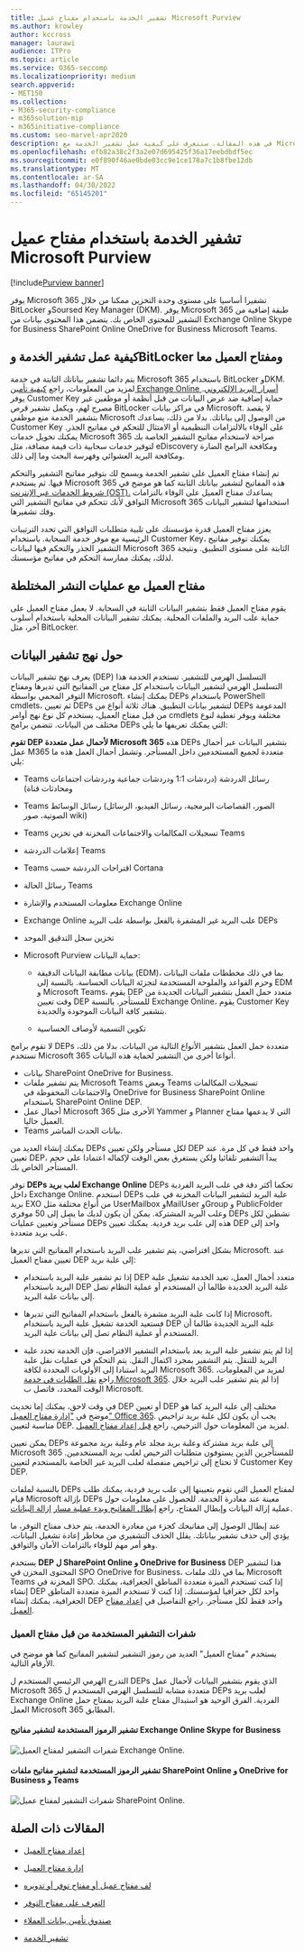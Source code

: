 ```yaml
---
title: تشفير الخدمة باستخدام مفتاح عميل Microsoft Purview
ms.author: krowley
author: kccross
manager: laurawi
audience: ITPro
ms.topic: article
ms.service: O365-seccomp
ms.localizationpriority: medium
search.appverid:
- MET150
ms.collection:
- M365-security-compliance
- m365solution-mip
- m365initiative-compliance
ms.custom: seo-marvel-apr2020
description: في هذه المقالة، ستتعرف على كيفية عمل تشفير الخدمة مع Microsoft Purview Customer Key.
ms.openlocfilehash: efb82a38c2f3a2e07d695425f36a17eebdbdf5ec
ms.sourcegitcommit: e0f890f46ae0bde03cc9e1ce178a7c1b8fbe12db
ms.translationtype: MT
ms.contentlocale: ar-SA
ms.lasthandoff: 04/30/2022
ms.locfileid: "65145201"
---
```

# <a name="service-encryption-with-microsoft-purview-customer-key"></a>تشفير الخدمة باستخدام مفتاح عميل Microsoft Purview

[!include[Purview banner](../includes/purview-rebrand-banner.md)]

يوفر Microsoft 365 تشفيرا أساسيا على مستوى وحدة التخزين ممكنا من خلال BitLocker وSoursed Key Manager (DKM). يوفر Microsoft 365 طبقة إضافية من التشفير للمحتوى الخاص بك. يتضمن هذا المحتوى بيانات من Exchange Online Skype for Business SharePoint Online OneDrive for Business Microsoft Teams.

## <a name="how-service-encryption-bitlocker-and-customer-key-work-together"></a>كيفية عمل تشفير الخدمة وBitLocker ومفتاح العميل معا

يتم دائما تشفير بياناتك الثابتة في خدمة Microsoft 365 باستخدام BitLocker وDKM. لمزيد من المعلومات، راجع [كيفية تأمين Exchange Online أسرار البريد الإلكتروني](exchange-online-secures-email-secrets.md). يوفر Customer Key حماية إضافية ضد عرض البيانات من قبل أنظمة أو موظفين غير مصرح لهم، ويكمل تشفير قرص BitLocker في مراكز بيانات Microsoft. لا يقصد بتشفير الخدمة منع موظفي Microsoft من الوصول إلى بياناتك. بدلا من ذلك، يساعدك Customer Key على الوفاء بالالتزامات التنظيمية أو الامتثال للتحكم في مفاتيح الجذر. يمكنك تخويل خدمات Microsoft 365 صراحة لاستخدام مفاتيح التشفير الخاصة بك لتوفير خدمات سحابية ذات قيمة مضافة، مثل eDiscovery ومكافحة البرامج الضارة ومكافحة البريد العشوائي وفهرسة البحث وما إلى ذلك.

تم إنشاء مفتاح العميل على تشفير الخدمة ويسمح لك بتوفير مفاتيح التشفير والتحكم فيها. ثم يستخدم Microsoft 365 هذه المفاتيح لتشفير بياناتك الثابتة كما هو موضح في [شروط الخدمات عبر الإنترنت (OST).](https://www.microsoft.com/licensing/product-licensing/products.aspx) يساعدك مفتاح العميل على الوفاء بالتزامات التوافق لأنك تتحكم في مفاتيح التشفير التي Microsoft 365 استخدامها لتشفير البيانات وفك تشفيرها.
  
يعزز مفتاح العميل قدرة مؤسستك على تلبية متطلبات التوافق التي تحدد الترتيبات الرئيسية مع موفر خدمة السحابة. باستخدام Customer Key، يمكنك توفير مفاتيح التشفير الجذر والتحكم فيها لبيانات Microsoft 365 الثابتة على مستوى التطبيق. ونتيجة لذلك، يمكنك ممارسة التحكم في مفاتيح مؤسستك.

## <a name="customer-key-with-hybrid-deployments"></a>مفتاح العميل مع عمليات النشر المختلطة

يقوم مفتاح العميل فقط بتشفير البيانات الثابتة في السحابة. لا يعمل مفتاح العميل على حماية علب البريد والملفات المحلية. يمكنك تشفير البيانات المحلية باستخدام أسلوب آخر، مثل BitLocker.

## <a name="about-data-encryption-policies"></a>حول نهج تشفير البيانات

يعرف نهج تشفير البيانات (DEP) التسلسل الهرمي للتشفير. تستخدم الخدمة هذا التسلسل الهرمي لتشفير البيانات باستخدام كل مفتاح من المفاتيح التي تديرها ومفتاح التوفر المحمي بواسطة Microsoft. يمكنك إنشاء DEPs باستخدام PowerShell cmdlets، ثم تعيين DEPs لتشفير بيانات التطبيق. هناك ثلاثة أنواع من DEPs المدعومة من قبل مفتاح العميل، يستخدم كل نوع نهج أوامر cmdlets مختلفة ويوفر تغطية لنوع مختلف من البيانات. تتضمن برامج DEPs التي يمكنك تعريفها ما يلي:

**تقوم DEP لأحمال عمل متعددة Microsoft 365** هذه DEPs بتشفير البيانات عبر أحمال عمل M365 متعددة لجميع المستخدمين داخل المستأجر. وتشمل أحمال العمل هذه ما يلي:

- Teams رسائل الدردشة (دردشات 1:1 ودردشات جماعية ودردشات اجتماعات ومحادثات قناة)
- Teams رسائل الوسائط (الصور، القصاصات البرمجية، رسائل الفيديو، الرسائل الصوتية، صور wiki)
- Teams تسجيلات المكالمات والاجتماعات المخزنة في تخزين Teams
- إعلامات الدردشة Teams
- Teams اقتراحات الدردشة حسب Cortana
- رسائل الحالة Teams
- معلومات المستخدم والإشارة Exchange Online
- Exchange Online علب البريد غير المشفرة بالفعل بواسطة علب البريد DEPs
- تخزين سجل التدقيق الموحد
- Microsoft Purview حماية البيانات:

  - بيانات مطابقة البيانات الدقيقة (EDM)، بما في ذلك مخططات ملفات البيانات وحزم القواعد والملوحة المستخدمة لتجزئة البيانات الحساسة. بالنسبة إلى EDM و Microsoft Teams، يقوم DEP متعدد حمل العمل بتشفير البيانات الجديدة من وقت تعيين DEP للمستأجر. بالنسبة Exchange Online، يقوم Customer Key بتشفير كافة البيانات الموجودة والجديدة.

  - تكوين التسمية لأوصاف الحساسية

لا تقوم برامج DEPs متعددة حمل العمل بتشفير الأنواع التالية من البيانات. بدلا من ذلك، تستخدم Microsoft 365 أنواعا أخرى من التشفير لحماية هذه البيانات.

- بيانات SharePoint OneDrive for Business.
- يتم تشفير ملفات Microsoft Teams وبعض Teams تسجيلات المكالمات والاجتماعات المحفوظة في OneDrive for Business SharePoint Online باستخدام SharePoint Online DEP.
- أحمال عمل Microsoft 365 الأخرى مثل Yammer و Planner التي لا يدعمها مفتاح العميل حاليا.
- Teams بيانات الحدث المباشر.

يمكنك إنشاء العديد من DEPs لكل مستأجر ولكن تعيين DEP واحد فقط في كل مرة. عند تعيين DEP، يبدأ التشفير تلقائيا ولكن يستغرق بعض الوقت لإكماله اعتمادا على حجم المستأجر الخاص بك.

توفر **DEPs لعلب بريد Exchange Online** DEPs تحكما أكثر دقة في علب البريد الفردية داخل Exchange Online. استخدم DEPs علبة البريد لتشفير البيانات المخزنة في علب بريد EXO من أنواع مختلفة مثل UserMailbox وMailUser وGroup و PublicFolder وعلب البريد المشتركة. يمكن أن يكون لديك ما يصل إلى 50 موفري DEPs نشطين لكل مستأجر وتعيين عمليات DEPs هذه إلى علب بريد فردية. يمكنك تعيين DEP واحد إلى علب بريد متعددة.

بشكل افتراضي، يتم تشفير علب البريد باستخدام المفاتيح التي تديرها Microsoft. عند تعيين مفتاح العميل DEP إلى علبة بريد:

- إذا تم تشفير علبة البريد باستخدام DEP متعدد أحمال العمل، تعيد الخدمة تشغيل علبة البريد باستخدام DEP علبة البريد الجديدة طالما أن المستخدم أو عملية النظام تصل إلى بيانات علبة البريد.

- إذا كانت علبة البريد مشفرة بالفعل باستخدام المفاتيح التي تديرها Microsoft، فستعيد الخدمة تشغيل علبة البريد باستخدام DEP علبة البريد الجديدة طالما أن المستخدم أو عملية النظام تصل إلى بيانات علبة البريد.

- إذا لم يتم تشفير علبة البريد بعد باستخدام التشفير الافتراضي، فإن الخدمة تحدد علبة البريد للتنقل. يتم التشفير بمجرد اكتمال النقل. يتم التحكم في عمليات نقل علبة البريد استنادا إلى الأولويات المحددة لكافة Microsoft 365. لمزيد من المعلومات، راجع [نقل الطلبات في خدمة Microsoft 365](/exchange/mailbox-migration/office-365-migration-best-practices#move-requests-in-the-microsoft-365-or-office-365-service). إذا لم يتم تشفير علب البريد خلال الوقت المحدد، فاتصل ب Microsoft.

في وقت لاحق، يمكنك إما تحديث DEP أو تعيين DEP مختلف إلى علبة البريد كما هو موضح في ["إدارة مفتاح العميل" Office 365](customer-key-manage.md). يجب أن يكون لكل علبة بريد تراخيص مناسبة لتعيين DEP. لمزيد من المعلومات حول الترخيص، راجع [قبل إعداد مفتاح العميل](customer-key-set-up.md#before-you-set-up-customer-key).

يمكن تعيين DEPs إلى علبة بريد مشتركة وعلبة بريد مجلد عام وعلبة بريد مجموعة Microsoft 365 للمستأجرين الذين يستوفون متطلبات الترخيص لعلب بريد المستخدمين. لا تحتاج إلى تراخيص منفصلة لعلب البريد غير الخاصة بالمستخدم لتعيين Customer Key DEP.

بالنسبة لملفات DEPs لمفتاح العميل التي تقوم بتعيينها إلى علب بريد فردية، يمكنك طلب قيام Microsoft بإزالة DEPs معينة عند مغادرة الخدمة. للحصول على معلومات حول عملية إزالة البيانات وإبطال المفتاح، راجع [إبطال المفاتيح وبدء عملية مسار إزالة البيانات](customer-key-manage.md#revoke-your-keys-and-start-the-data-purge-path-process).

عند إبطال الوصول إلى مفاتيحك كجزء من مغادرة الخدمة، يتم حذف مفتاح التوفر، ما يؤدي إلى حذف تشفير بياناتك. يقلل الحذف التشفيري من مخاطر إعادة تشغيل البيانات، وهو أمر مهم للوفاء بالتزامات الأمان والتوافق.

يستخدم **DEP ل SharePoint Online و OneDrive for Business** DEP هذا لتشفير المحتوى المخزن في SPO OneDrive for Business، بما في ذلك ملفات Microsoft Teams المخزنة في SPO. إذا كنت تستخدم الميزة متعددة المناطق الجغرافية، يمكنك إنشاء DEP واحد لكل جغرافيا لمؤسستك. إذا كنت لا تستخدم الميزة متعددة المناطق الجغرافية، يمكنك إنشاء DEP واحد فقط لكل مستأجر. راجع التفاصيل في [إعداد مفتاح العميل](customer-key-set-up.md).

### <a name="encryption-ciphers-used-by-customer-key"></a>شفرات التشفير المستخدمة من قبل مفتاح العميل

يستخدم "مفتاح العميل" العديد من رموز التشفير لتشفير المفاتيح كما هو موضح في الأرقام التالية.

التدرج الهرمي الرئيسي المستخدم ل DEPs الذي يقوم بتشفير البيانات لأحمال عمل Microsoft 365 متعددة مشابه للتسلسل الهرمي المستخدم ل DEPs لعلب بريد Exchange Online الفردية. الفرق الوحيد هو استبدال مفتاح علبة البريد بمفتاح حمل العمل Microsoft 365 المطابق.

#### <a name="encryption-ciphers-used-to-encrypt-keys-for-exchange-online-and-skype-for-business"></a>تشفير الرموز المستخدمة لتشفير مفاتيح Exchange Online Skype for Business

![شفرات التشفير لمفتاح العميل Exchange Online.](../media/customerkeyencryptionhierarchiesexchangeskype.png)

#### <a name="encryption-ciphers-used-to-encrypt-keys-for-sharepoint-online-onedrive-for-business-and-teams-files"></a>تشفير الرموز المستخدمة لتشفير مفاتيح ملفات SharePoint Online و OneDrive for Business و Teams

![شفرات التشفير لمفتاح عميل SharePoint Online.](../media/customerkeyencryptionhierarchiessharepointonedriveteamsfiles.png)

## <a name="related-articles"></a>المقالات ذات الصلة

- [إعداد مفتاح العميل](customer-key-set-up.md)

- [إدارة مفتاح العميل](customer-key-manage.md)

- [لف مفتاح عميل أو مفتاح توفر أو تدويره](customer-key-availability-key-roll.md)

- [التعرف على مفتاح التوفر](customer-key-availability-key-understand.md)

- [صندوق تأمين بيانات العملاء](customer-lockbox-requests.md)

- [تشفير الخدمة](office-365-service-encryption.md)
